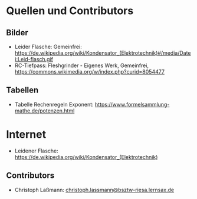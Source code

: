 # Quellen und Contributors 

## Bilder

- Leider Flasche: Gemeinfrei: https://de.wikipedia.org/wiki/Kondensator_(Elektrotechnik)#/media/Datei:Leid-flasch.gif
- RC-Tiefpass: Fleshgrinder - Eigenes Werk, Gemeinfrei, https://commons.wikimedia.org/w/index.php?curid=8054477

## Tabellen

- Tabelle Rechenregeln Exponent: https://www.formelsammlung-mathe.de/potenzen.html

# Internet

- Leidener Flasche: https://de.wikipedia.org/wiki/Kondensator_(Elektrotechnik)

## Contributors

- Christoph Laßmann: christoph.lassmann@bsztw-riesa.lernsax.de